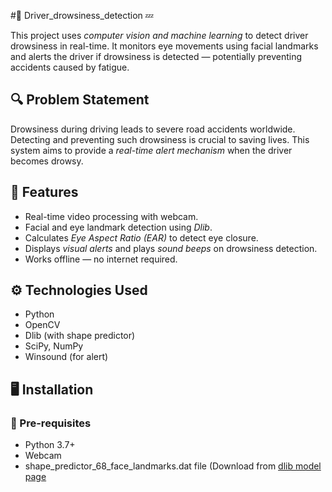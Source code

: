 #🚗 Driver_drowsiness_detection 💤

This project uses *computer vision and machine learning* to detect driver drowsiness in real-time. It monitors eye movements using facial landmarks and alerts the driver if drowsiness is detected — potentially preventing accidents caused by fatigue.

## 🔍 Problem Statement
Drowsiness during driving leads to severe road accidents worldwide. Detecting and preventing such drowsiness is crucial to saving lives. This system aims to provide a *real-time alert mechanism* when the driver becomes drowsy.

## 🎯 Features
- Real-time video processing with webcam.
- Facial and eye landmark detection using *Dlib*.
- Calculates *Eye Aspect Ratio (EAR)* to detect eye closure.
- Displays *visual alerts* and plays *sound beeps* on drowsiness detection.
- Works offline — no internet required.

## ⚙️ Technologies Used
- Python
- OpenCV
- Dlib (with shape predictor)
- SciPy, NumPy
- Winsound (for alert)

## 🖥️ Installation

### 🔗 Pre-requisites
- Python 3.7+
- Webcam
- shape_predictor_68_face_landmarks.dat file (Download from [dlib model page](http://dlib.net/files/shape_predictor_68_face_landmarks.dat.bz2)
